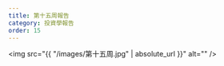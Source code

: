 ```yaml
---
title: 第十五周報告
category: 投資學報告
order: 15
---
```


<span class="image fit"><img src="{{ "/images/第十五周.jpg" | absolute_url }}" alt="" /></span>
